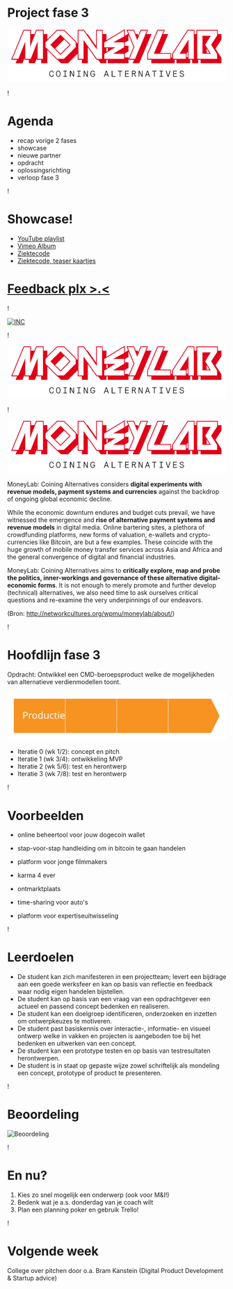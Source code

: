 # Project fase 3

![Moneylab](moneylab.png)

!

# Agenda
- recap vorige 2 fases
- showcase
- nieuwe partner
- opdracht
- oplossingsrichting
- verloop fase 3

!

# Showcase!
- [YouTube playlist](http://www.youtube.com/playlist?list=PLcIB_rSU1FQl_gJycl9tv9Ty8I4KcXZyw)
- [Vimeo Album](https://vimeo.com/album/2725582)
- [Ziektecode](http://jorisvanteeffelen.nl/ziektecode/)
- [Ziektecode, teaser kaartjes](https://www.dropbox.com/sh/0jeg9wd41qjjfua/5yQb5SS-S2)

# [Feedback plx >.<](https://github.com/CMDA/Startup/wiki/Feedback)

!

[![INC](inc.png)](http://networkcultures.org/)

!

![Moneylab](moneylab.png)

!

![Moneylab](moneylab.png)

MoneyLab: Coining Alternatives considers **digital experiments with revenue models, payment systems and currencies** against the backdrop of ongoing global economic decline.

While the economic downturn endures and budget cuts prevail, we have witnessed the emergence and **rise of alternative payment systems and revenue models** in digital media. Online bartering sites, a plethora of crowdfunding platforms, new forms of valuation, e-wallets and crypto-currencies like Bitcoin, are but a few examples. These coincide with the huge growth of mobile money transfer services across Asia and Africa and the general convergence of digital and financial industries.

MoneyLab: Coining Alternatives aims to **critically explore, map and probe the politics, inner-workings and governance of these alternative digital-economic forms**. It is not enough to merely promote and further develop (technical) alternatives, we also need time to ask ourselves critical questions and re-examine the very underpinnings of our endeavors.

(Bron: http://networkcultures.org/wpmu/moneylab/about/)

!

# Hoofdlijn fase 3
Opdracht: Ontwikkel een CMD-beroepsproduct welke de mogelijkheden van alternatieve verdienmodellen toont.

![productie](productie.svg)

- Iteratie 0 (wk 1/2): concept en pitch
- Iteratie 1 (wk 3/4): ontwikkeling MVP
- Iteratie 2 (wk 5/6): test en herontwerp
- Iteratie 3 (wk 7/8): test en herontwerp

!

# Voorbeelden
- online beheertool voor jouw dogecoin wallet
- stap-voor-stap handleiding om in bitcoin te gaan handelen

- platform voor jonge filmmakers
- karma 4 ever

- ontmarktplaats
- time-sharing voor auto's
- platform voor expertiseuitwisseling

!

# Leerdoelen
- De student kan zich manifesteren in een projectteam; levert een bijdrage aan een goede werksfeer en kan op basis van reflectie en feedback waar nodig eigen handelen bijstellen.
- De student kan op basis van een vraag van een opdrachtgever een actueel en passend concept bedenken en realiseren.
- De student kan een doelgroep identificeren, onderzoeken en inzetten om ontwerpkeuzes te motiveren.
- De student past basiskennis over interactie-, informatie- en visueel ontwerp welke in vakken en projecten is aangeboden toe bij het bedenken en uitwerken van een concept.
- De student kan een prototype testen en op basis van testresultaten herontwerpen.
- De student is in staat op gepaste wijze zowel schriftelijk als mondeling een concept, prototype of product te presenteren.

!

# Beoordeling

![Beoordeling](beoordeling.png)

!

# En nu?

1. Kies zo snel mogelijk een onderwerp (ook voor M&I!)
2. Bedenk wat je a.s. donderdag van je coach wilt
3. Plan een planning poker en gebruik Trello!

!

# Volgende week
College over pitchen door o.a. Bram Kanstein (Digital Product Development & Startup advice)

















